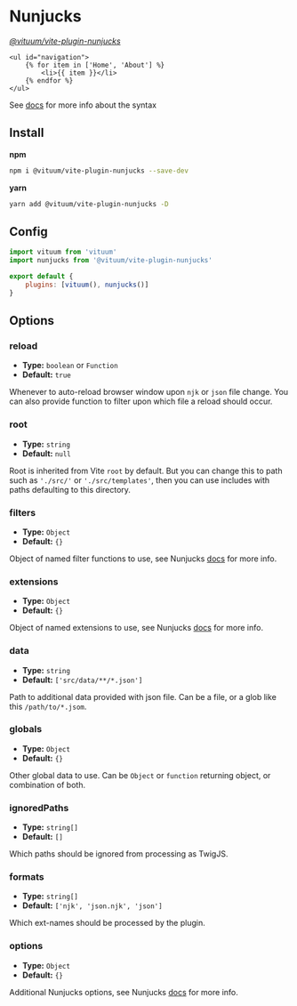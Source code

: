 # Nunjucks
_[@vituum/vite-plugin-nunjucks](https://github.com/vituum/vite-plugin-nunjucks)_

```twig
<ul id="navigation">
    {% for item in ['Home', 'About'] %}
        <li>{{ item }}</li>
    {% endfor %}
</ul>
```

See [docs](https://mozilla.github.io/nunjucks/) for more info about the syntax

## Install
**npm**
```bash
npm i @vituum/vite-plugin-nunjucks --save-dev
```
**yarn**
```bash
yarn add @vituum/vite-plugin-nunjucks -D
```

## Config
```javascript
import vituum from 'vituum'
import nunjucks from '@vituum/vite-plugin-nunjucks'

export default {
    plugins: [vituum(), nunjucks()]
}
```

## Options

### reload
- **Type:** `boolean` or `Function`
- **Default:** `true`

Whenever to auto-reload browser window upon `njk` or `json` file change. You can also provide function to filter upon which file a reload should occur.

### root
- **Type:** `string`
- **Default:** `null`

Root is inherited from Vite `root` by default. But you can change this to path such as `'./src/'` or `'./src/templates'`, then you can use includes with paths defaulting to this directory.

### filters
- **Type:** `Object`
- **Default:** `{}`

Object of named filter functions to use, see Nunjucks [docs](https://mozilla.github.io/nunjucks/api.html#custom-filters) for more info.

### extensions
- **Type:** `Object`
- **Default:** `{}`

Object of named extensions to use, see Nunjucks [docs](https://mozilla.github.io/nunjucks/api.html#custom-tags) for more info.

### data
- **Type:** `string`
- **Default:** `['src/data/**/*.json']`

Path to additional data provided with json file. Can be a file, or a glob like this `/path/to/*.jsom`.

### globals
- **Type:** `Object`
- **Default:** `{}`

Other global data to use. Can be `Object` or `function` returning object, or combination of both.

### ignoredPaths
- **Type:** `string[]`
- **Default:** `[]`

Which paths should be ignored from processing as TwigJS.

### formats
- **Type:** `string[]`
- **Default:** `['njk', 'json.njk', 'json']`

Which ext-names should be processed by the plugin.

### options
- **Type:** `Object`
- **Default:** `{}`

Additional Nunjucks options, see Nunjucks [docs](https://mozilla.github.io/nunjucks/api.html#environment) for more info.
